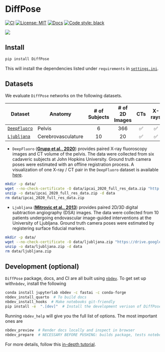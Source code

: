 DiffPose
================

<!-- WARNING: THIS FILE WAS AUTOGENERATED! DO NOT EDIT! -->

[![CI](https://github.com/eigenvivek/DiffPose/actions/workflows/test.yaml/badge.svg)](https://github.com/eigenvivek/DiffPose/actions/workflows/test.yaml)
[![License:
MIT](https://img.shields.io/badge/License-MIT-blue.svg)](LICENSE)
[![Docs](https://github.com/eigenvivek/DiffPose/actions/workflows/deploy.yaml/badge.svg)](https://vivekg.dev/DiffPose)
[![Code style:
black](https://img.shields.io/badge/Code%20style-black-black.svg)](https://github.com/psf/black)

<img src="https://github.com/eigenvivek/DiffPose/blob/main/notebooks/test_time_optimization.gif"/>

## Install

``` zsh
pip install DiffPose
```

This will install the dependencies listed under `requirements` in
[`settings.ini`](https://github.com/eigenvivek/DiffPose/blob/9a522b04a739334b9ddb89f3a606ab78d80bc6f6/settings.ini#L42).

## Datasets

We evaluate `DiffPose` networks on the following datasets.

| **Dataset**                                                                | **Anatomy**        | **\# of Subjects** | **\# of 2D Images** | **CTs** | **X-rays** | Fiducials |
|----------------------------------------------------------------------------|--------------------|:------------------:|:-------------------:|:-------:|:----------:|:---------:|
| [`DeepFluoro`](https://github.com/rg2/DeepFluoroLabeling-IPCAI2020)        | Pelvis             |         6          |         366         |   ✅    |     ✅     |    ❌     |
| [`Ljubljana`](https://lit.fe.uni-lj.si/en/research/resources/3D-2D-GS-CA/) | Cerebrovasculature |         10         |         20          |   ✅    |     ✅     |    ✅     |

<!-- | [`2D-3D-GS`](https://lit.fe.uni-lj.si/en/research/resources/2D-3D-GS/)     | Lumbar Spine       |          1         |          18         |    ✅    |      ✅     |     ✅     |
| [`VerSe`](https://github.com/anjany/verse)                                 | Spine              |         355        |         N/A         |    ✅    |      ❌     |     ❌     | -->

- `DeepFluoro` ([**Grupp et al.,
  2020**](https://link.springer.com/article/10.1007/s11548-020-02162-7))
  provides paired X-ray fluoroscopy images and CT volume of the pelvis.
  The data were collected from six cadaveric subjects at John Hopkins
  University. Ground truth camera poses were estimated with an offline
  registration process. A visualization of one X-ray / CT pair in the
  `DeepFluoro` dataset is available
  [here](https://vivekg.dev/DiffPose/experiments/render.html).

``` zsh
mkdir -p data/
wget --no-check-certificate -O data/ipcai_2020_full_res_data.zip "http://archive.data.jhu.edu/api/access/datafile/:persistentId/?persistentId=doi:10.7281/T1/IFSXNV/EAN9GH"
unzip -o data/ipcai_2020_full_res_data.zip -d data
rm data/ipcai_2020_full_res_data.zip
```

- `Ljubljana` ([**Mitrovic et al.,
  2013**](https://ieeexplore.ieee.org/abstract/document/6507588))
  provides paired 2D/3D digital subtraction angiography (DSA) images.
  The data were collected from 10 patients undergoing endovascular
  image-guided interventions at the University of Ljubljana. Ground
  truth camera poses were estimated by registering surface fiducial
  markers.

``` zsh
mkdir -p data/
wget --no-check-certificate -O data/ljubljana.zip "https://drive.google.com/uc?export=download&confirm=yes&id=1x585pGLI8QGk21qZ2oGwwQ9LMJ09Tqrx"
unzip -o data/ljubljana.zip -d data
rm data/ljubljana.zip
```

<!-- - `2D-3D-GS` ([**Tomaževič et al., 2004**](https://pubmed.ncbi.nlm.nih.gov/16192053/)) ...

- `VerSe` ([**Sekuboyina et al., 2020**](https://pubs.rsna.org/doi/10.1148/ryai.2020190074)) ... -->

## Development (optional)

`DiffPose` package, docs, and CI are all built using
[`nbdev`](https://nbdev.fast.ai/). To get set up with`nbdev`, install
the following

``` zsh
conda install jupyterlab nbdev -c fastai -c conda-forge 
nbdev_install_quarto  # To build docs
nbdev_install_hooks  # Make notebooks git-friendly
pip install -e  ".[dev]"  # Install the development verison of DiffPose
```

Running `nbdev_help` will give you the full list of options. The most
important ones are

``` zsh
nbdev_preview  # Render docs locally and inspect in browser
nbdev_prepare  # NECESSARY BEFORE PUSHING: builds package, tests notebooks, and builds docs in one step
```

For more details, follow this [in-depth
tutorial](https://nbdev.fast.ai/tutorials/tutorial.html).

